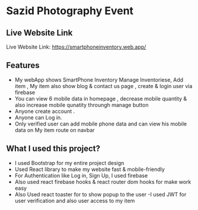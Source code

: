 # Sazid Photography Event

## Live Website Link

Live Website Link: https://smartphoneinventory.web.app/

## Features

- My webApp shows SmartPhone Inventory Manage Inventoriese, Add item , My item also show blog & contact us page , create & login user via firebase
- You can view 6 mobile data in homepage , decrease mobile quantity & also increase mobile qunatity throungh manage button
- Anyone create account .
- Anyone can Log in.
- Only verified user can add mobile phone data and can view his mobile data on My item route on navbar

## What I used this project?

- I used Bootstrap for my entire project design
- Used React library to make my website fast & mobile-friendly
- For Authentication like Log in, Sign Up, I used firebase
- Also used react firebase hooks & react router dom hooks for make work easy
- Also Used react toaster for to show popup to the user
  -I used JWT for user verification and also user access to my item
